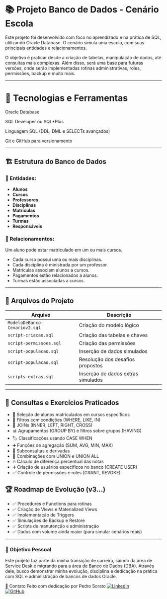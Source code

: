 # 📚 Projeto Banco de Dados - Cenário Escola
Este projeto foi desenvolvido com foco no aprendizado e na prática de SQL, utilizando Oracle Database. O cenário simula uma escola, com suas principais entidades e relacionamentos.

O objetivo é praticar desde a criação de tabelas, manipulação de dados, até consultas mais complexas. Além disso, será uma base para futuras versões, onde serão implementadas rotinas administrativas, roles, permissões, backup e muito mais.

---

# 🚀 Tecnologias e Ferramentas
Oracle Database

SQL Developer ou SQL*Plus

Linguagem SQL (DDL, DML e SELECTs avançados)

Git e GitHub para versionamento

---

## 🏗️ Estrutura do Banco de Dados

### 🔗 Entidades:
- **Alunos**
- **Cursos**
- **Professores**
- **Disciplinas**
- **Matrículas**
- **Pagamentos**
- **Turmas**
- **Responsáveis**

### 🔐 Relacionamentos:
Um aluno pode estar matriculado em um ou mais cursos.

- Cada curso possui uma ou mais disciplinas.
- Cada disciplina é ministrada por um professor.
- Matrículas associam alunos a cursos.
- Pagamentos estão relacionados a alunos.
- Turmas estão associadas a cursos.

---

## 📁 Arquivos do Projeto

| Arquivo                      | Descrição                                |
|------------------------------|-------------------------------------------|
| `ModeloDeBanco-Cevariov2.sql`| Criação do modelo lógico                 |
| `script-criacao.sql`         |  Criação das tabelas e chaves             |
| `script-permissoes.sql`       | Criação das permissões         |
| `script-populacao.sql`       | Inserção de dados simulados         |
| `script-populacao.sql`       | Resolução dos desafios propostos         |
| `scripts-extras.sql`       | Inserção de dados extras simulados         |

---

## 🧠 Consultas e Exercícios Praticados

- 🔎 Seleção de alunos matriculados em cursos específicos
- 🎯 Filtros com condições (WHERE, LIKE, IN)
- 🔗 JOINs (INNER, LEFT, RIGHT, CROSS)
- 📊 Agrupamentos (GROUP BY) e filtros sobre grupos (HAVING)
- 🏷️ Classificações usando CASE WHEN
- ➕ Funções de agregação (SUM, AVG, MIN, MAX)
- 🧠 Subconsultas e derivadas
- 🔗 Combinações com UNION e UNION ALL
- 🔥 Cálculo de diferença percentual das notas
- ➕ Criação de usuários específicos no banco (CREATE USER)
- ✅ Controle de permissões e roles (GRANT, REVOKE)

 ## 🏆 Roadmap de Evolução (v3...)
- ✅ Procedures e Functions para rotinas
- ✅ Criação de Views e Materialized Views
- ✅ Implementação de Triggers
- ✅ Simulações de Backup e Restore
- ✅ Scripts de manutenção e administração
- ✅ Dados com volume ainda maior (para simular cenários reais)

---

### 🎯 Objetivo Pessoal
Este projeto faz parte da minha transição de carreira, saindo da área de Service Desk e migrando para a área de Banco de Dados (DBA). Através dele, busco demonstrar minha evolução, disciplina e dedicação na prática com SQL e administração de bancos de dados Oracle.

🔗 Contato
Feito com dedicação por Pedro Sorato
[![LinkedIn](https://img.shields.io/badge/LinkedIn-blue?logo=linkedin)](https://www.linkedin.com/in/pedro-sorato-789979193)  
[![GitHub](https://img.shields.io/badge/GitHub-black?logo=github)](https://github.com/PedroSorato)

